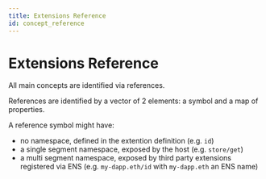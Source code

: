 ```yaml
---
title: Extensions Reference
id: concept_reference
---
```


# Extensions Reference

All main concepts are identified via references.

References are identified by a vector of 2 elements: a symbol and a map of properties.

A reference symbol might have:

* no namespace, defined in the extention definition (e.g. `id`)
* a single segment namespace, exposed by the host (e.g. `store/get`)
* a multi segment namespace, exposed by third party extensions registered via ENS (e.g. `my-dapp.eth/id` with `my-dapp.eth` an ENS name)
